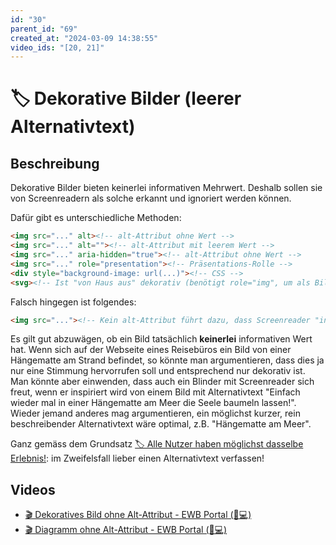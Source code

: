 ```yaml
---
id: "30"
parent_id: "69"
created_at: "2024-03-09 14:38:55"
video_ids: "[20, 21]"
---
```


# 🏷️ Dekorative Bilder (leerer Alternativtext)

## Beschreibung

Dekorative Bilder bieten keinerlei informativen Mehrwert. Deshalb sollen sie von Screenreadern als solche erkannt und ignoriert werden können.

Dafür gibt es unterschiedliche Methoden:

```html
<img src="..." alt><!-- alt-Attribut ohne Wert -->
<img src="..." alt=""><!-- alt-Attribut mit leerem Wert -->
<img src="..." aria-hidden="true"><!-- alt-Attribut ohne Wert -->
<img src="..." role="presentation"><!-- Präsentations-Rolle -->
<div style="background-image: url(...)"><!-- CSS -->
<svg><!-- Ist "von Haus aus" dekorativ (benötigt role="img", um als Bild mit informativem Wert zu gelten) -->
```

Falsch hingegen ist folgendes:

```html
<img src="..."><!-- Kein alt-Attribut führt dazu, dass Screenreader "in der Not" den Dateinamen o.ä. vorliest -->
```

Es gilt gut abzuwägen, ob ein Bild tatsächlich **keinerlei** informativen Wert hat. Wenn sich auf der Webseite eines Reisebüros ein Bild von einer Hängematte am Strand befindet, so könnte man argumentieren, dass dies ja nur eine Stimmung hervorrufen soll und entsprechend nur dekorativ ist. Man könnte aber einwenden, dass auch ein Blinder mit Screenreader sich freut, wenn er inspiriert wird von einem Bild mit Alternativtext "Einfach wieder mal in einer Hängematte am Meer die Seele baumeln lassen!". Wieder jemand anderes mag argumentieren, ein möglichst kurzer, rein beschreibender Alternativtext wäre optimal, z.B. "Hängematte am Meer".

Ganz gemäss dem Grundsatz [🏷️ Alle Nutzer haben möglichst dasselbe Erlebnis!](/de/tags/alle-nutzer-haben-moeglichst-dasselbe-erlebnis): im Zweifelsfall lieber einen Alternativtext verfassen!

## Videos

- [🎬 Dekoratives Bild ohne Alt-Attribut - EWB Portal (🚨💻)](/de/videos/dekoratives-bild-ohne-alt-attribut-ewb-portal)
- [🎬 Diagramm ohne Alt-Attribut - EWB Portal (🚨💻)](/de/videos/diagramm-ohne-alt-attribut-ewb-portal)
